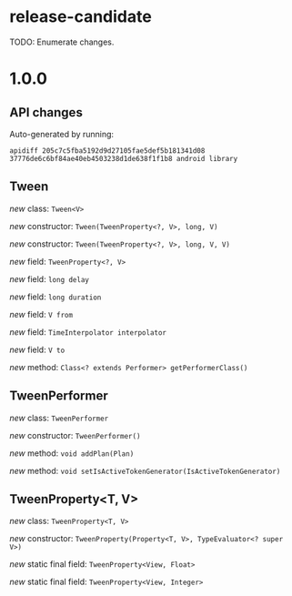 # release-candidate

 TODO: Enumerate changes.
# 1.0.0

## API changes

Auto-generated by running:

    apidiff 205c7c5fba5192d9d27105fae5def5b181341d08 37776de6c6bf84ae40eb4503238d1de638f1f1b8 android library


## Tween<V>

*new* class: `Tween<V>`

*new* constructor: `Tween(TweenProperty<?, V>, long, V)`

*new* constructor: `Tween(TweenProperty<?, V>, long, V, V)`

*new* field: `TweenProperty<?, V>`

*new* field: `long delay`

*new* field: `long duration`

*new* field: `V from`

*new* field: `TimeInterpolator interpolator`

*new* field: `V to`

*new* method: `Class<? extends Performer> getPerformerClass()`


## TweenPerformer

*new* class: `TweenPerformer`

*new* constructor: `TweenPerformer()`

*new* method: `void addPlan(Plan)`

*new* method: `void setIsActiveTokenGenerator(IsActiveTokenGenerator)`


## TweenProperty<T, V>

*new* class: `TweenProperty<T, V>`

*new* constructor: `TweenProperty(Property<T, V>, TypeEvaluator<? super V>)`

*new* static final field: `TweenProperty<View, Float>`

*new* static final field: `TweenProperty<View, Integer>`
